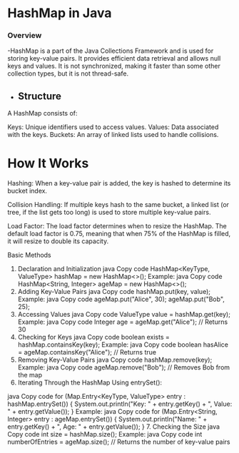 

# HashMap in Java
### Overview
-HashMap is a part of the Java Collections Framework and is used for storing key-value pairs. It provides efficient data retrieval and allows null keys and values. It is not synchronized, making it faster than some other collection types, but it is not thread-safe.

- ## Structure
A HashMap consists of:

Keys: Unique identifiers used to access values.
Values: Data associated with the keys.
Buckets: An array of linked lists used to handle collisions.

# How It Works
Hashing: When a key-value pair is added, the key is hashed to determine its bucket index.

Collision Handling: If multiple keys hash to the same bucket, a linked list (or tree, if the list gets too long) is used to store multiple key-value pairs.

Load Factor: The load factor determines when to resize the HashMap. The default load factor is 0.75, meaning that when 75% of the HashMap is filled, it will resize to double its capacity.

Basic Methods
1. Declaration and Initialization
java
Copy code
HashMap<KeyType, ValueType> hashMap = new HashMap<>();
Example:
java
Copy code
HashMap<String, Integer> ageMap = new HashMap<>();
2. Adding Key-Value Pairs
java
Copy code
hashMap.put(key, value);
Example:
java
Copy code
ageMap.put("Alice", 30);
ageMap.put("Bob", 25);
3. Accessing Values
java
Copy code
ValueType value = hashMap.get(key);
Example:
java
Copy code
Integer age = ageMap.get("Alice"); // Returns 30
4. Checking for Keys
java
Copy code
boolean exists = hashMap.containsKey(key);
Example:
java
Copy code
boolean hasAlice = ageMap.containsKey("Alice"); // Returns true
5. Removing Key-Value Pairs
java
Copy code
hashMap.remove(key);
Example:
java
Copy code
ageMap.remove("Bob"); // Removes Bob from the map
6. Iterating Through the HashMap
Using entrySet():

java
Copy code
for (Map.Entry<KeyType, ValueType> entry : hashMap.entrySet()) {
    System.out.println("Key: " + entry.getKey() + ", Value: " + entry.getValue());
}
Example:
java
Copy code
for (Map.Entry<String, Integer> entry : ageMap.entrySet()) {
    System.out.println("Name: " + entry.getKey() + ", Age: " + entry.getValue());
}
7. Checking the Size
java
Copy code
int size = hashMap.size();
Example:
java
Copy code
int numberOfEntries = ageMap.size(); // Returns the number of key-value pairs
